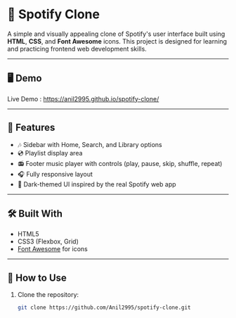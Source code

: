 # 🎵 Spotify Clone

A simple and visually appealing clone of Spotify's user interface built using **HTML**, **CSS**, and **Font Awesome** icons. This project is designed for learning and practicing frontend web development skills.

---

## 🖥️ Demo

   Live Demo : https://anil2995.github.io/spotify-clone/

---

## 🔧 Features

- 🎶 Sidebar with Home, Search, and Library options
- 💿 Playlist display area
- 📻 Footer music player with controls (play, pause, skip, shuffle, repeat)
- 🎧 Fully responsive layout
- 🌙 Dark-themed UI inspired by the real Spotify web app

---

## 🛠️ Built With

- HTML5
- CSS3 (Flexbox, Grid)
- [Font Awesome](https://fontawesome.com/) for icons

---

## 🚀 How to Use

1. Clone the repository:
   ```bash
   git clone https://github.com/Anil2995/spotify-clone.git
